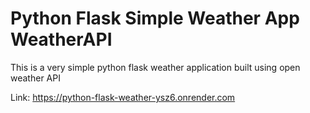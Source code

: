 # Python Flask Simple Weather App WeatherAPI

This is a very simple python flask weather application built using open weather API

Link: https://python-flask-weather-ysz6.onrender.com
